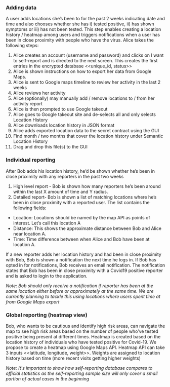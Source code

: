 ### Adding data
A user adds locations she’s been to for the past 2 weeks indicating date and time and also chooses whether she has i) tested positive, ii) has shown symptoms or iii) has not been tested. This step enables creating a location history / heatmap among users and triggers notifications when a user has been in close proximity with people who have the virus. Alice takes the following steps:
1. Alice creates an account (username and password) and clicks on I want to self-report and is directed to the next screen. This creates the first entries in the encrypted database <<unique_id, status>> 
2. Alice is shown instructions on how to export her data from Google Maps.
3. Alice is sent to Google maps timeline to review her activity in the last 2 weeks
4. Alice reviews her activity
5. Alice (optionally) may manually add / remove locations to / from her activity report
6. Alice is then prompted to use Google takeout
7. Alice goes to Google takeout site and de-selects all and only selects Location History
8. Alice downloads location history in JSON format
9. Alice adds exported location data to the secret contract using the GUI
10. Find month / two months that cover the location history under Semantic Location History
11. Drag and drop this file(s) to the GUI




### Individual reporting
After Bob adds his location history, he’d be shown whether he’s been in close proximity with any reporters in the past two weeks
1. High level report - Bob is shown how many reporters he’s been around within the last X amount of time and Y radius.
2. Detailed report- Bob is shown a list of matching locations where he’s been in close proximity with a reported user. The list contains the following fields:
- Location: Locations should be named by the map API as points of interest. Let’s call this location A
- Distance: This shows the approximate distance between Bob and Alice near location A.
- Time: Time difference between when Alice and Bob have been at location A.

If a new reporter adds her location history and had been in close proximity with Bob, Bob is shown a notification the next time he logs in. If Bob has opted in for notifications, Bob receives an email notification. The notification states that Bob has been in close proximity with a Covid19 positive reporter and is asked to login to the application. 

_Note: Bob should only receive a notification if reporter has been at the same location either before or approximately at the same time. We are currently planning to tackle this using locations where users spent time at from Google Maps export_

### Global reporting (heatmap view)
Bob, who wants to be cautious and identify high risk areas, can navigate the map to see high risk areas based on the number of people who’ve tested positive being present at different times.
Heatmap is created based on the location history of individuals who have tested positive for Covid-19. We propose to create a heatmap using Google Maps API. Heatmap API can take 3 inputs  <<latitude, longitude, weight>>. Weights are assigned to location history based on time (more recent visits getting higher weights)

_Note: It's important to show how self-reporting database compares to official statistics as the self-reporting sample size will only cover a small portion of actual cases in the beginning_



